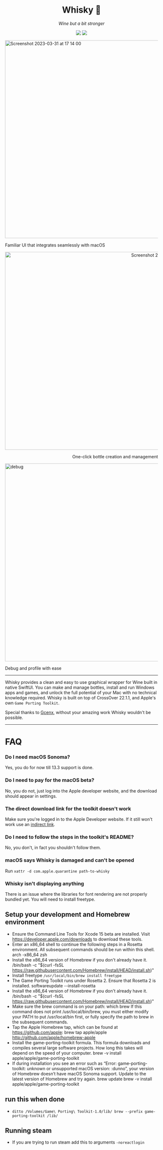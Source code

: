 <div align="center">

  # Whisky 🥃 
  *Wine but a bit stronger*
  
  ![](https://img.shields.io/github/actions/workflow/status/IsaacMarovitz/Whisky/SwiftLint.yml?style=for-the-badge)
  [![](https://img.shields.io/discord/1115955071549702235?style=for-the-badge)](https://discord.gg/WAgj8arM)
</div>

<img width="650" alt="Screenshot 2023-03-31 at 17 14 00" src="https://user-images.githubusercontent.com/42140194/229232488-dbad85f4-cecb-45e1-a182-f737fe9d2b1f.png">

Familiar UI that integrates seamlessly with macOS

<div align="right">
  <img width="650" alt="Screenshot 2023-03-31 at 17 14 22" src="https://user-images.githubusercontent.com/42140194/229232557-07f78a79-f695-45f6-be45-15a5b2f3c053.png">

  One-click bottle creation and management
</div>

<img width="650" alt="debug" src="https://user-images.githubusercontent.com/42140194/229176642-57b80801-d29b-4123-b1c2-f3b31408ffc6.png">

Debug and profile with ease

---

Whisky provides a clean and easy to use graphical wrapper for Wine built in native SwiftUI. You can make and manage bottles, install and run Windows apps and games, and unlock the full potential of your Mac with no technical knowledge required. Whisky is built on top of CrossOver 22.1.1, and Apple's own `Game Porting Toolkit`.

Special thanks to [Gcenx](https://github.com/Gcenx), without your amazing work Whisky wouldn't be possible.

---

# FAQ

### Do I need macOS Sonoma?

Yes, you do for now till 13.3 support is done.

### Do I need to pay for the macOS beta?

No, you do not, just log into the Apple developer website, and the download should appear in settings.

### The direct download link for the toolkit doesn't work

Make sure you're logged in to the Apple Developer website. If it still won't work use an [indirect link](https://developer.apple.com/download/all/?q=porting).

### Do I need to follow the steps in the toolkit's README?

No, you don't, in fact you shouldn't follow them.

### macOS says Whisky is damaged and can't be opened

Run `xattr -d com.apple.quarantine path-to-whisky`

### Whisky isn't displaying anything

There is an issue where the libraries for font rendering are not properly bundled yet. You will need to install freetype.


## Setup your development and Homebrew environment
- Ensure the Command Line Tools for Xcode 15 beta are installed. Visit https://developer.apple.com/downloads to download these tools.
- Enter an x86_64 shell to continue the following steps in a Rosetta environment. All subsequent commands should be run within this shell.
arch -x86_64 zsh
- Install the x86_64 version of Homebrew if you don't already have it.
/bin/bash -c "$(curl -fsSL https://raw.githubusercontent.com/Homebrew/install/HEAD/install.sh)"
- Install freetype `/usr/local/bin/brew install freetype`
- The Game Porting Toolkit runs under Rosetta 2. Ensure that Rosetta 2 is installed.
softwareupdate --install-rosetta
- Install the x86_64 version of Homebrew if you don't already have it.
/bin/bash -c "$(curl -fsSL https://raw.githubusercontent.com/Homebrew/install/HEAD/install.sh)"
- Make sure the brew command is on your path:
which brew
If this command does not print /usr/local/bin/brew, you must either modify your PATH to put /usr/local/bin first, or fully specify the path to brew in the subsequent commands.
- Tap the Apple Homebrew tap, which can be found at https://github.com/apple:
brew tap apple/apple http://github.com/apple/homebrew-apple
- Install the game-porting-toolkit formula. This formula downloads and compiles several large software projects. How long this takes will depend on the speed of your computer.
brew -v install apple/apple/game-porting-toolkit
- If during installation you see an error such as “Error: game-porting-toolkit: unknown or unsupported macOS version: :dunno”, your version of Homebrew doesn’t have macOS Sonoma support. Update to the latest version of Homebrew and try again.
brew update brew -v install apple/apple/game-porting-toolkit

## run this when done
 - `ditto /Volumes/Game\ Porting\ Toolkit-1.0/lib/ brew --prefix game-porting-toolkit /lib/`

## Running steam 
 - If you are trying to run steam add this to arguments `-noreactlogin` 
